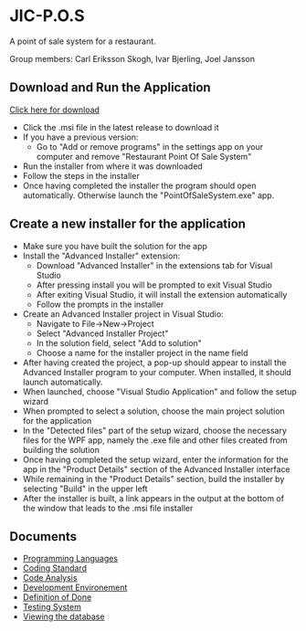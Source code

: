 # JIC-P.O.S
A point of sale system for a restaurant.

Group members: Carl Eriksson Skogh, Ivar Bjerling, Joel Jansson

## Download and Run the Application
[Click here for download](https://github.com/NTIG-Uppsala/JIC-P.O.S/releases)
- Click the .msi file in the latest release to download it
- If you have a previous version:
  - Go to "Add or remove programs" in the settings app on your computer and remove "Restaurant Point Of Sale System"
- Run the installer from where it was downloaded
- Follow the steps in the installer
- Once having completed the installer the program should open automatically. Otherwise launch the "PointOfSaleSystem.exe" app.

## Create a new installer for the application
- Make sure you have built the solution for the app
- Install the "Advanced Installer" extension:
  - Download "Advanced Installer" in the extensions tab for Visual Studio
  - After pressing install you will be prompted to exit Visual Studio
  - After exiting Visual Studio, it will install the extension automatically
  - Follow the prompts in the installer
- Create an Advanced Installer project in Visual Studio:
  - Navigate to File->New->Project
  - Select "Advanced Installer Project"
  - In the solution field, select "Add to solution"
  - Choose a name for the installer project in the name field
- After having created the project, a pop-up should appear to install the Advanced Installer program to your computer. When installed, it should launch automatically.
- When launched, choose "Visual Studio Application" and follow the setup wizard
- When prompted to select a solution, choose the main project solution for the application
- In the "Detected files" part of the setup wizard, choose the necessary files for the WPF app, namely the .exe file and other files created from building the solution
- Once having completed the setup wizard, enter the information for the app in the "Product Details" section of the Advanced Installer interface
- While remaining in the "Product Details" section, build the installer by selecting "Build" in the upper left
- After the installer is built, a link appears in the output at the bottom of the window that leads to the .msi file installer

## Documents
* [Programming Languages](Documents/programmingLanguages.md)
* [Coding Standard](Documents/codingStandard.md)
* [Code Analysis](Documents/codeAnalysis.md)
* [Development Environement](Documents/developmentEnvironment.md)
* [Definition of Done](Documents/definitionOfDone.md)
* [Testing System](Documents/testingSystem.md)
* [Viewing the database](Documents/database.md)
